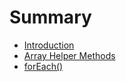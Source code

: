 # Summary

* [Introduction](README.md)
* [Array Helper Methods](chapter1.md)
* [forEach\(\)](foreach.md)

